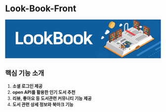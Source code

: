 # Look-Book-Front
![](https://github.com/reading-recommendation-site/Backend/blob/main/.github/source/look-book-logo.png?raw=true)
<br>

## 핵심 기능 소개
1. **소셜 로그인 제공**
2. **open API를 활용한 인기 도서 추천**
3. **리뷰, 좋아요 등 도서관련 커뮤니티 기능 제공**
4. **도서 관련 상세 정보와 북마크 기능**
